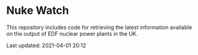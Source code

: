 # Nuke Watch

This repository includes code for retrieving the latest information available on the output of EDF nuclear power plants in the UK.

Last updated: 2021-04-01 20:12